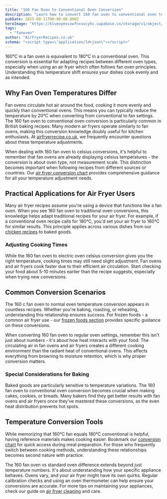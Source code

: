 ```yaml
---
title: "160 Fan Oven to Conventional Oven Conversion"
description: "Learn how to convert 160 fan oven to conventional oven temperatures quickly and accurately for perfect cooking results every time."
pubDate: 2025-08-11T00:00:00.000Z
heroImage: "https://klueoymssxwfnxsvcyhv.supabase.co/storage/v1/object/public/md/160-fan-oven-to-conventional-oven-conversion-6fd6c60a.png"
tags:
  - "fanoven"
author: "AirFryerRecipes.co.uk"
schema: "<script type=\"application/ld+json\"></script>"
---
```


<p>160°C in a fan oven is equivalent to 180°C in a conventional oven. This conversion is essential for adapting recipes between different oven types, especially when using an air fryer which often follows fan oven principles. Understanding this temperature shift ensures your dishes cook evenly and as intended.</p>

<h2>Why Fan Oven Temperatures Differ</h2>
<p>Fan ovens circulate hot air around the food, cooking it more evenly and quickly than conventional ovens. This means you can typically reduce the temperature by 20°C when converting from conventional to fan settings. The 160 fan oven to conventional oven conversion is particularly common in British baking recipes. Many modern air fryers operate similarly to fan ovens, making this conversion knowledge doubly useful for kitchen enthusiasts. At <a href=https://www.airfryerrecipe.co.uk>airfryerrecipe.co.uk</a>, we frequently encounter questions about these temperature adjustments.</p>

<p>When dealing with 160 fan oven to celsius conversions, it's helpful to remember that fan ovens are already displaying celsius temperatures - the conversion is about oven type, not measurement scale. This distinction becomes important when following recipes from different sources or countries. Our <a href=https://www.airfryerrecipe.co.uk/air-fryer-conversion-chart>air fryer conversion chart</a> provides comprehensive guidance for all your temperature adjustment needs.</p>

<h2>Practical Applications for Air Fryer Users</h2>
<p>Many air fryer recipes assume you're using a device that functions like a fan oven. When you see 160 fan oven to traditional oven conversions, this knowledge helps adapt traditional recipes for your air fryer. For example, if a conventional oven recipe calls for 180°C, you'd set your air fryer to 160°C for similar results. This principle applies across various dishes from our <a href=https://www.airfryerrecipe.co.uk/recipe-category/chicken>chicken recipes</a> to baked goods.</p>

<h3>Adjusting Cooking Times</h3>
<p>While the 160 fan oven to electric oven celsius conversion gives you the right temperature, cooking times may still need slight adjustment. Fan ovens and air fryers cook faster due to their efficient air circulation. Start checking your food about 5-10 minutes earlier than the recipe suggests, especially when trying new conversions.</p>

<h2>Common Conversion Scenarios</h2>
<p>The 160 c fan oven to normal oven temperature conversion appears in countless recipes. Whether you're baking, roasting, or reheating, understanding this relationship ensures success. For frozen foods - a common air fryer use - our <a href=https://www.airfryerrecipe.co.uk/recipe-category/frozen-foods>frozen foods section</a> provides specific guidance on these conversions.</p>

<p>When converting 160 fan oven to regular oven settings, remember this isn't just about numbers - it's about how heat interacts with your food. The circulating air in fan ovens and air fryers creates a different cooking environment than the radiant heat of conventional ovens. This affects everything from browning to moisture retention, which is why proper conversion matters.</p>

<h3>Special Considerations for Baking</h3>
<p>Baked goods are particularly sensitive to temperature variations. The 160 fan oven to conventional oven conversion becomes crucial when making cakes, cookies, or breads. Many bakers find they get better results with fan ovens and air fryers once they've mastered these conversions, as the even heat distribution prevents hot spots.</p>

<h2>Temperature Conversion Tools</h2>
<p>While memorizing that 160°C fan equals 180°C conventional is helpful, having reference materials makes cooking easier. Bookmark our <a href=https://www.airfryerrecipe.co.uk/air-fryer-conversion-chart>conversion chart</a> for quick access during meal preparation. For those who frequently switch between cooking methods, understanding these relationships becomes second nature with practice.</p>

<p>The 160 fan oven vs standard oven difference extends beyond just temperature numbers. It's about understanding how your specific appliance behaves. Ovens vary, and your air fryer might have its own quirks. Regular calibration checks and using an oven thermometer can help ensure your conversions are accurate. For more tips on maintaining your appliances, check our guide on <a href=https://www.airfryerrecipe.co.uk/air-fryer-cleaner>air fryer cleaning</a> and care.</p>